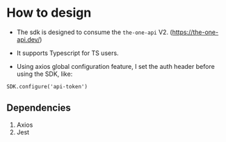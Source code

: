 # How to design
- The sdk is designed to consume the `the-one-api` V2. (https://the-one-api.dev/)

- It supports Typescript for TS users.

- Using axios global configuration feature, I set the auth header before using the SDK, like:
```
SDK.configure('api-token')
```

## Dependencies
1. Axios
2. Jest